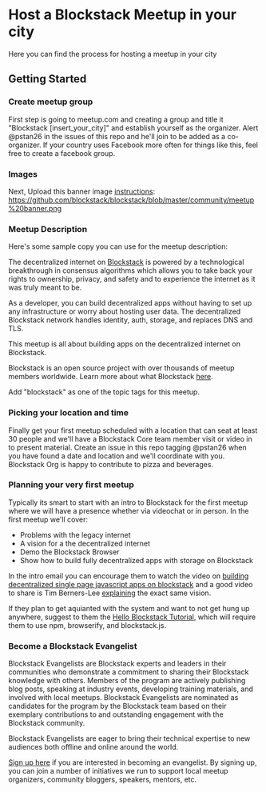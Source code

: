 # Host a Blockstack Meetup in your city

Here you can find the process for hosting a meetup in your city

## Getting Started

### Create meetup group 
First step is going to meetup.com and creating a group and title it "Blockstack [insert_your_city]" and establish yourself as the organizer. Alert @pstan26 in the issues of this repo and he'll join to be added as a co-organizer. If your country uses Facebook more often for things like this, feel free to create a facebook group.

### Images
Next, Upload this banner image [instructions](https://www.meetup.com/help/article/604334/): https://github.com/blockstack/blockstack/blob/master/community/meetup%20banner.png


### Meetup Description
Here's some sample copy you can use for the meetup description:

The decentralized internet on [Blockstack](https://blockstack.org/) is powered by a technological breakthrough in consensus algorithms which allows you to take back your rights to ownership, privacy, and safety and to experience the internet as it was truly meant to be.

As a developer, you can build decentralized apps without having to set up any infrastructure or worry about hosting user data. The decentralized Blockstack network handles identity, auth, storage, and replaces DNS and TLS.

This meetup is all about building apps on the decentralized internet on Blockstack.

Blockstack is an open source project with over thousands of meetup members worldwide. Learn more about what Blockstack [here](https://blockstack.org/intro).

Add "blockstack" as one of the topic tags for this meetup.

### Picking your location and time
Finally get your first meetup scheduled with a location that can seat at least 30 people and we'll have a Blockstack Core team member visit or video in to present material. Create an issue in this repo tagging @pstan26 when you have found a date and location and we'll coordinate with you. Blockstack Org is happy to contribute to pizza and beverages.


### Planning your very first meetup
Typically its smart to start with an intro to Blockstack for the first meetup where we will have a presence whether via videochat or in person. In the first meetup we'll cover:

- Problems with the legacy internet
- A vision for a the decentralized internet
- Demo the Blockstack Browser
- Show how to build fully decentralized apps with storage on Blockstack

In the intro email you can encourage them to watch the video on [building decentralized single page javascript apps on blockstack](https://pusher.com/sessions/meetup/js-monthly-london/decentralizing-the-internet-with-serverless-single-page-javascript-apps) and a good video to share is Tim Berners-Lee [explaining](https://charlierose.com/videos/29038) the exact same vision.

If they plan to get aquianted with the system and want to not get hung up anywhere, suggest to them the [Hello Blockstack Tutorial](https://blockstack.org/tutorials/hello-blockstack), which will require them to use npm, browserify, and blockstack.js.

### Become a Blockstack Evangelist

Blockstack Evangelists are Blockstack experts and leaders in their communities who demonstrate a commitment to sharing their Blockstack knowledge with others. Members of the program are actively publishing blog posts, speaking at industry events, developing training materials, and involved with local meetups. Blockstack Evangelists are nominated as candidates for the program by the Blockstack team based on their exemplary contributions to and outstanding engagement with the Blockstack community. 

Blockstack Evangelists are eager to bring their technical expertise to new audiences both offline and online around the world.

[Sign up here](https://goo.gl/forms/EabjpOSkyxZYcgNP2) if you are interested in becoming an evangelist. By signing up, you can join a number of initiatives we run to support local meetup organizers, community bloggers, speakers, mentors, etc.


